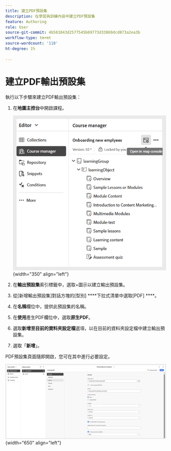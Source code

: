 ```yaml
---
title: 建立PDF預設集
description: 在學習與訓練內容中建立PDF預設集
feature: Authoring
role: User
source-git-commit: 4b581043d2577545b69773d33869dcd873a2ea3b
workflow-type: tm+mt
source-wordcount: '110'
ht-degree: 1%

---
```


# 建立PDF輸出預設集

執行以下步驟來建立PDF輸出預設集：

1. 在&#x200B;**地圖主控台**&#x200B;中開啟課程。

   ![](assets/open-in-map-console.png){width="350" align="left"}

1. 在&#x200B;**輸出預設集**&#x200B;索引標籤中，選取+圖示以建立輸出預設集。
1. 從[新增輸出預設集]對話方塊的[型別] ****&#x200B;下拉式清單中選取[PDF] ****。
1. 在&#x200B;**名稱**&#x200B;欄位中，提供此預設集的名稱。
1. 在&#x200B;**使用**&#x200B;產生PDF欄位中，選取&#x200B;**原生PDF**。
1. 選取&#x200B;**新增至目前的資料夾設定檔**&#x200B;選項，以在目前的資料夾設定檔中建立輸出預設集。
1. 選取「**新增**」。

PDF預設集頁面隨即開啟，您可在其中進行必要設定。

![](assets/learning-pdf-preset.png){width="650" align="left"}



